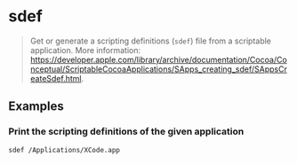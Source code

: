 # sdef

> Get or generate a scripting definitions (`sdef`) file from a scriptable application. More information: <https://developer.apple.com/library/archive/documentation/Cocoa/Conceptual/ScriptableCocoaApplications/SApps_creating_sdef/SAppsCreateSdef.html>.

## Examples

### Print the scripting definitions of the given application

```bash
sdef /Applications/XCode.app
```
